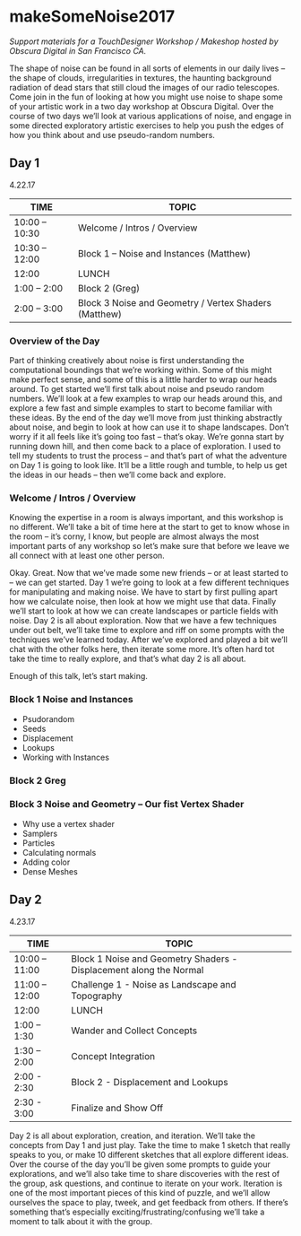 # makeSomeNoise2017
*Support materials for a TouchDesigner Workshop / Makeshop hosted by Obscura Digital in San Francisco CA.*

The shape of noise can be found in all sorts of elements in our daily lives – the shape of clouds, irregularities in textures, the haunting background radiation of dead stars that still cloud the images of our radio telescopes. Come join in the fun of looking at how you might use noise to shape some of your artistic work in a two day workshop at Obscura Digital. Over the course of two days we’ll look at various applications of noise, and engage in some directed exploratory artistic exercises to help you push the edges of how you think about and use pseudo-random numbers.

## Day 1
4.22.17

|TIME | TOPIC |
|--- | --- |
|10:00 – 10:30 |   Welcome / Intros / Overview
|10:30 – 12:00 |  Block 1 – Noise and Instances (Matthew)
|12:00|   LUNCH
|1:00 – 2:00| Block 2 (Greg)
|2:00 – 3:00| Block 3 Noise and Geometry / Vertex Shaders (Matthew)

### Overview of the Day

Part of thinking creatively about noise is first understanding the computational boundings that we’re working within. Some of this might make perfect sense, and some of this is a little harder to wrap our heads around. To get started we’ll first talk about noise and pseudo random numbers. We’ll look at a few examples to wrap our heads around this, and explore a few fast and simple examples to start to become familiar with these ideas. By the end of the day we’ll move from just thinking abstractly about noise, and begin to look at how can use it to shape landscapes. Don’t worry if it all feels like it’s going too fast – that’s okay. We’re gonna start by running down hill, and then come back to a place of exploration. I used to tell my students to trust the process – and that’s part of what the adventure on Day 1 is going to look like. It’ll be a little rough and tumble, to help us get the ideas in our heads – then we’ll come back and explore.

### Welcome / Intros / Overview

Knowing the expertise in a room is always important, and this workshop is no different. We’ll take a bit of time here at the start to get to know whose in the room – it’s corny, I know, but people are almost always the most important parts of any workshop so let’s make sure that before we leave we all connect with at least one other person.

Okay. Great. Now that we’ve made some new friends – or at least started to – we can get started. Day 1 we’re going to look at a few different techniques for manipulating and making noise. We have to start by first pulling apart how we calculate noise, then look at how we might use that data. Finally we’ll start to look at how we can create landscapes or particle fields with noise. Day 2 is all about exploration. Now that we have a few techniques under out belt, we’ll take time to explore and riff on some prompts with the techniques we’ve learned today. After we’ve explored and played a bit we’ll chat with the other folks here, then iterate some more. It’s often hard tot take the time to really explore, and that’s what day 2 is all about.

Enough of this talk, let’s start making.

### Block 1 Noise and Instances
* Psudorandom
* Seeds
* Displacement
* Lookups
* Working with Instances

### Block 2 Greg
 
### Block 3 Noise and Geometry – Our fist Vertex Shader
* Why use a vertex shader
* Samplers
* Particles
* Calculating normals
* Adding color
* Dense Meshes

## Day 2

4.23.17

|TIME | TOPIC |
|--- | --- |
|10:00 – 11:00 |    Block 1 Noise and Geometry Shaders - Displacement along the Normal
|11:00 – 12:00 |  Challenge 1 - Noise as Landscape and Topography
|12:00 |  LUNCH
|1:00 – 1:30 | Wander and Collect Concepts
|1:30 – 2:00 | Concept Integration
|2:00 - 2:30 | Block 2 - Displacement and Lookups
|2:30 - 3:00 | Finalize and Show Off


Day 2 is all about exploration, creation, and iteration. We’ll take the concepts from Day 1 and just play. Take the time to make 1 sketch that really speaks to you, or make 10 different sketches that all explore different ideas. Over the course of the day you’ll be given some prompts to guide your explorations, and we’ll also take time to share discoveries with the rest of the group, ask questions, and continue to iterate on your work. Iteration is one of the most important pieces of this kind of puzzle, and we’ll allow ourselves the space to play, tweek, and get feedback from others. If there’s something that’s especially exciting/frustrating/confusing we’ll take a moment to talk about it with the group.